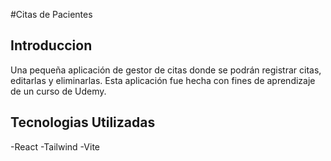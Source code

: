 #Citas de Pacientes

## Introduccion

Una pequeña aplicación de gestor de citas donde se podrán registrar citas, editarlas y eliminarlas. Esta aplicación fue hecha con fines de aprendizaje de un curso de Udemy.

## Tecnologias Utilizadas

-React 
-Tailwind
-Vite








